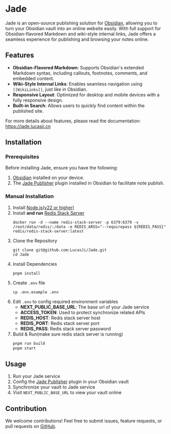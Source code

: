 # Jade

Jade is an open-source publishing solution for [Obsidian](https://obsidian.md), allowing you to turn
your Obsidian vault into an online website easily. With full support for Obsidian-flavored Markdown
and wiki-style internal links, Jade offers a seamless experience for publishing and browsing your
notes online.

## Features

- **Obsidian-Flavored Markdown**: Supports Obsidian's extended Markdown syntax, including callouts,
  footnotes, comments, and embedded content.
- **Wiki-Style Internal Links**: Enables seamless navigation using `[[WikiLinks]]`, just like in
  Obsidian.
- **Responsive Layout**: Optimized for desktop and mobile devices with a fully responsive design.
- **Built-in Search**: Allows users to quickly find content within the published site.

For more details about features, please read the documentation: https://jade.lucasji.cn

## Installation

### Prerequisites

Before installing Jade, ensure you have the following:

1. [Obsidian](https://obsidian.md/) installed on your device.
2. The [Jade Publisher](https://github.com/LucasJi/jade-publisher) plugin installed in Obsidian to
   facilitate note publish.

### Manual Installation

1. Install [Node.js(v22 or higher)](https://nodejs.org/en)
2. Install **and run** [Redis Stack Server](https://redis.io/docs/latest/operate/oss_and_stack/install/install-stack/)
   ```shell
   docker run -d --name redis-stack-server -p 6379:6379 -v /root/data/redis/:/data -e REDIS_ARGS="--requirepass ${REDIS_PASS}" redis/redis-stack-server:latest
   ```
3. Clone the Repository
   ```shell
   git clone git@github.com:LucasJi/Jade.git
   cd Jade
   ```
4. Install Dependencies
   ```shell
   pnpm install
   ```
5. Create `.env` file
   ```shell
   cp .env.example .env
   ```
6. Edit `.env` to config required environment variables
    - **NEXT_PUBLIC_BASE_URL**: The base url of your Jade service
    - **ACCESS_TOKEN**: Used to protect synchronize related APIs
    - **REDIS_HOST**: Redis stack server host
    - **REDIS_PORT**: Redis stack server port
    - **REDIS_PASS**: Redis stack server password
7. Build & Run(make sure redis stack server is running)
   ```sh
   pnpm run build
   pnpm start
   ```

## Usage

1. Run your Jade service
2. Config the [Jade Publisher](https://github.com/LucasJi/jade-publisher) plugin in your Obsidian vault
3. Synchronize your vault to Jade service
4. Visit `NEXT_PUBLIC_BASE_URL` to view your vault online

## Contribution

We welcome contributions! Feel free to submit issues, feature requests, or pull requests
on [GitHub](https://github.com/LucasJi/Jade).

